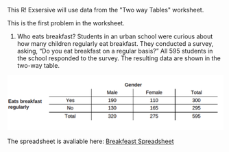 This R! Exsersive will use data from the "Two way Tables" worksheet.

This is the first problem in the worksheet. 
 
 1. Who eats breakfast? 
 Students in an urban school were curious about how many children regularly eat breakfast.
 They conducted a survey, asking, “Do you eat breakfast on a regular basis?” 
 All 595 students in the school responded to the survey. The resulting data are shown in the two-way table.
 
 ![Breakfeast](/pics/breakfeast.png)
 
 The spreadsheet is avaliable here: [Breakfeast Spreadsheet](https://docs.google.com/spreadsheets/d/1U5P_smU_C096gMEMD6o8aTGvJkylD2-HfzRLgivz8ss/edit?usp=sharing)
